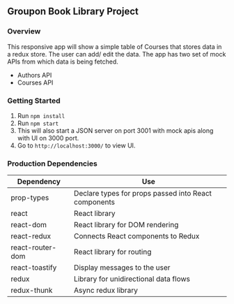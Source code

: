 ## Groupon Book Library Project

### Overview
This responsive app will show a simple table of Courses that stores data in a redux store. The user can add/ edit the data.
The app has two set of mock APIs from which data is being fetched. 
- Authors API
- Courses API

### Getting Started
1. Run `npm install`
2. Run `npm start`
3. This will also start a JSON server on port 3001 with mock apis along with UI on 3000 port.
4. Go to `http://localhost:3000/` to view UI.

### Production Dependencies

| **Dependency**   | **Use**                                              |
| ---------------- | ---------------------------------------------------- |
| prop-types       | Declare types for props passed into React components |
| react            | React library                                        |
| react-dom        | React library for DOM rendering                      |
| react-redux      | Connects React components to Redux                   |
| react-router-dom | React library for routing                            |
| react-toastify   | Display messages to the user                         |
| redux            | Library for unidirectional data flows                |
| redux-thunk      | Async redux library                                  |

